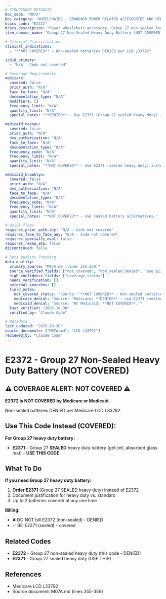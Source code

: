 ```yaml
---
# STRUCTURED METADATA
boc_code: "M07A"
boc_category: "WHEELCHAIRS - STANDARD POWER RELATED ACCESSORIES AND REPAIRS"
hcpcs_code: "E2372"
hcpcs_description: "Power wheelchair accessory, Group 27 non-sealed lead acid battery, heavy duty, each"
item_common_name: "Group 27 Non-Sealed Heavy Duty Battery (NOT COVERED)"

# Clinical Classification
clinical_indications:
  - "**NOT COVERED** - Non-sealed batteries DENIED per LCD L33792"

icd10_primary:
  - "N/A - Code not covered"

# Coverage Requirements
medicare:
  covered: false
  prior_auth: "N/A"
  face_to_face: "N/A"
  documentation_type: "N/A"
  modifiers: []
  frequency_limit: "N/A"
  quantity_limit: "N/A"
  special_notes: "**DENIED** - Use E2371 (Group 27 sealed heavy duty) instead."

medicaid_nassau:
  covered: false
  prior_auth: "N/A"
  dvs_authorization: "N/A"
  face_to_face: "N/A"
  documentation_type: "N/A"
  frequency_code: "N/A"
  frequency_limit: "N/A"
  quantity_limit: "N/A"
  special_notes: "**NOT COVERED** - Use E2371 (sealed heavy duty) instead."

medicaid_brooklyn:
  covered: false
  prior_auth: "N/A"
  dvs_authorization: "N/A"
  face_to_face: "N/A"
  documentation_type: "N/A"
  frequency_code: "N/A"
  frequency_limit: "N/A"
  quantity_limit: "N/A"
  special_notes: "**NOT COVERED** - Use sealed battery alternatives."

# Quick flags
requires_prior_auth_any: "N/A - Code not covered"
requires_face_to_face_any: "N/A - Code not covered"
requires_specialty_eval: false
requires_resna_atp: false
discontinued: false

# Data Quality Tracking
data_quality:
  primary_source: "M07A.md (lines 355-359)"
  source_verified_fields: ["not_covered", "non_sealed_denied", "use_e2371_instead"]
  high_confidence_fields: ["coverage_status"]
  needs_verification: []
  external_searches: []
  field_notes:
    not_covered_status: "Source: '**NOT COVERED** - Non-sealed batteries DENIED.'"
    medicare_denial: "Source: 'Medicare: **DENIED** - use E2371 (sealed heavy duty Group 27) instead.'"
    medicaid_denial: "Source: 'NY Medicaid: **NOT COVERED**.'"
  last_verified: "2025-10-30"
  verified_by: "Claude Code"

# Metadata
last_updated: "2025-10-30"
source_documents: ["M07A.md", "LCD L33792"]
reviewed_by: "Claude Code"
---
```


# E2372 - Group 27 Non-Sealed Heavy Duty Battery (NOT COVERED)

## ⚠️ COVERAGE ALERT: NOT COVERED ⚠️

**E2372 is NOT COVERED by Medicare or Medicaid.**

Non-sealed batteries DENIED per Medicare LCD L33792.

## Use This Code Instead (COVERED):

**For Group 27 heavy duty battery:**
- **E2371** - Group 27 **SEALED** heavy duty battery (gel cell, absorbed glass mat) - **USE THIS CODE**

## What To Do

**If you need Group 27 heavy duty battery:**
1. **Order E2371** (Group 27 SEALED heavy duty) instead of E2372
2. Document justification for heavy duty vs. standard
3. Up to 2 batteries covered at any one time

**Billing:**
- ❌ DO NOT bill E2372 (non-sealed) - DENIED
- ✅ Bill E2371 (sealed) - covered

## Related Codes

- **E2372** - Group 27 non-sealed heavy duty (this code - DENIED)
- **E2371** - Group 27 sealed heavy duty (USE THIS)

## References

- Medicare LCD L33792
- Source document: M07A.md (lines 355-359)

